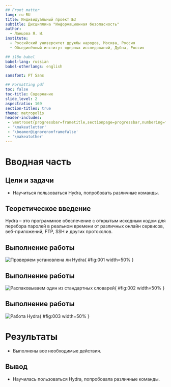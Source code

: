 ```yaml
---
## Front matter
lang: ru-RU
title: Индивидуальный проект №3
subtitle: Дисциплина "Информационная безопасность"
author:
  - Ланцова Я. И.
institute:
  - Российский университет дружбы народов, Москва, Россия
  - Объединённый институт ядерных исследований, Дубна, Россия

## i18n babel
babel-lang: russian
babel-otherlangs: english

sansfont: PT Sans

## Formatting pdf
toc: false
toc-title: Содержание
slide_level: 2
aspectratio: 169
section-titles: true
theme: metropolis
header-includes:
 - \metroset{progressbar=frametitle,sectionpage=progressbar,numbering=fraction}
 - '\makeatletter'
 - '\beamer@ignorenonframefalse'
 - '\makeatother'
---
```



# Вводная часть

## Цели и задачи

- Научиться пользоваться Hydra, попробовать различные команды.

## Теоретическое введение

Hydra – это программное обеспечение с открытым исходным кодом для перебора паролей в реальном времени от различных онлайн сервисов, веб-приложений, FTP, SSH и других протоколов.

## Выполнение работы

![ Проверяем установлена ли Hydra](images/1.png){ #fig:001 width=50% }

## Выполнение работы

![ Распаковываем один из стандартных словарей](images/2.png){ #fig:002 width=50% }

## Выполнение работы

![ Работа Hydra](images/4.png){ #fig:003 width=50% }

# Результаты

- Выполнены все необходимые действия.

## Вывод

- Научилась пользоваться Hydra, попробовала различные команды.
